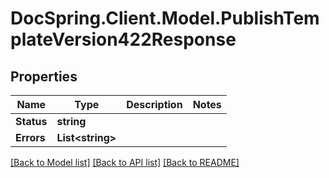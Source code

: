 # DocSpring.Client.Model.PublishTemplateVersion422Response

## Properties

Name | Type | Description | Notes
------------ | ------------- | ------------- | -------------
**Status** | **string** |  | 
**Errors** | **List&lt;string&gt;** |  | 

[[Back to Model list]](../README.md#documentation-for-models) [[Back to API list]](../README.md#documentation-for-api-endpoints) [[Back to README]](../README.md)

